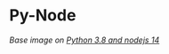 # Py-Node 
_Base image on [Python 3.8 and nodejs 14](https://hub.docker.com/r/nikolaik/python-nodejs)_